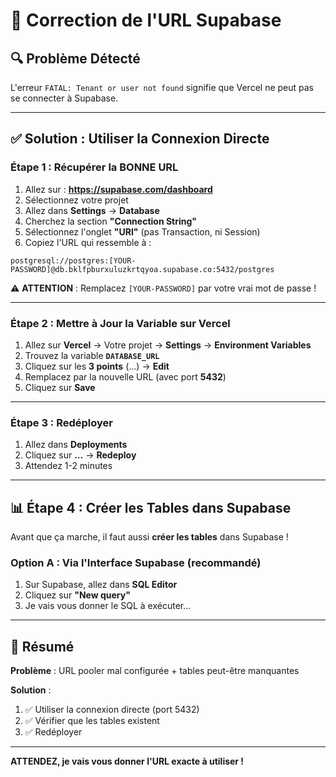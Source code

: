 # 🔧 Correction de l'URL Supabase

## 🔍 Problème Détecté

L'erreur `FATAL: Tenant or user not found` signifie que Vercel ne peut pas se connecter à Supabase.

---

## ✅ Solution : Utiliser la Connexion Directe

### Étape 1 : Récupérer la BONNE URL

1. Allez sur : **https://supabase.com/dashboard**
2. Sélectionnez votre projet
3. Allez dans **Settings** → **Database**
4. Cherchez la section **"Connection String"**
5. Sélectionnez l'onglet **"URI"** (pas Transaction, ni Session)
6. Copiez l'URL qui ressemble à :

```
postgresql://postgres:[YOUR-PASSWORD]@db.bklfpburxuluzkrtqyoa.supabase.co:5432/postgres
```

⚠️ **ATTENTION** : Remplacez `[YOUR-PASSWORD]` par votre vrai mot de passe !

---

### Étape 2 : Mettre à Jour la Variable sur Vercel

1. Allez sur **Vercel** → Votre projet → **Settings** → **Environment Variables**
2. Trouvez la variable **`DATABASE_URL`**
3. Cliquez sur les **3 points** (...) → **Edit**
4. Remplacez par la nouvelle URL (avec port **5432**)
5. Cliquez sur **Save**

---

### Étape 3 : Redéployer

1. Allez dans **Deployments**
2. Cliquez sur **...** → **Redeploy**
3. Attendez 1-2 minutes

---

## 📊 Étape 4 : Créer les Tables dans Supabase

Avant que ça marche, il faut aussi **créer les tables** dans Supabase !

### Option A : Via l'Interface Supabase (recommandé)

1. Sur Supabase, allez dans **SQL Editor**
2. Cliquez sur **"New query"**
3. Je vais vous donner le SQL à exécuter...

---

## 🎯 Résumé

**Problème** : URL pooler mal configurée + tables peut-être manquantes

**Solution** :
1. ✅ Utiliser la connexion directe (port 5432)
2. ✅ Vérifier que les tables existent
3. ✅ Redéployer

---

**ATTENDEZ, je vais vous donner l'URL exacte à utiliser !**

